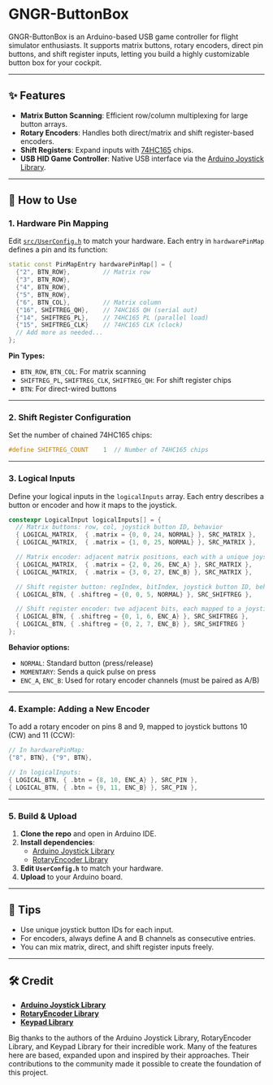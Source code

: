 # GNGR-ButtonBox

GNGR-ButtonBox is an Arduino-based USB game controller for flight simulator enthusiasts. It supports matrix buttons, rotary encoders, direct pin buttons, and shift register inputs, letting you build a highly customizable button box for your cockpit.

---

## ✨ Features

- **Matrix Button Scanning**: Efficient row/column multiplexing for large button arrays.
- **Rotary Encoders**: Handles both direct/matrix and shift register-based encoders.
- **Shift Registers**: Expand inputs with [74HC165](https://www.ti.com/lit/ds/symlink/sn74hc165.pdf) chips.
- **USB HID Game Controller**: Native USB interface via the [Arduino Joystick Library](https://github.com/MHeironimus/ArduinoJoystickLibrary).


---

## 🚀 How to Use

### 1. Hardware Pin Mapping

Edit [`src/UserConfig.h`](src/UserConfig.h) to match your hardware. Each entry in `hardwarePinMap` defines a pin and its function:

```cpp
static const PinMapEntry hardwarePinMap[] = {
  {"2", BTN_ROW},         // Matrix row
  {"3", BTN_ROW},
  {"4", BTN_ROW},
  {"5", BTN_ROW},
  {"6", BTN_COL},         // Matrix column
  {"16", SHIFTREG_QH},    // 74HC165 QH (serial out)
  {"14", SHIFTREG_PL},    // 74HC165 PL (parallel load)
  {"15", SHIFTREG_CLK}    // 74HC165 CLK (clock)
  // Add more as needed...
};
```

**Pin Types:**
- `BTN_ROW`, `BTN_COL`: For matrix scanning
- `SHIFTREG_PL`, `SHIFTREG_CLK`, `SHIFTREG_QH`: For shift register chips
- `BTN`: For direct-wired buttons

---

### 2. Shift Register Configuration

Set the number of chained 74HC165 chips:

```cpp
#define SHIFTREG_COUNT    1  // Number of 74HC165 chips
```

---

### 3. Logical Inputs

Define your logical inputs in the `logicalInputs` array. Each entry describes a button or encoder and how it maps to the joystick.

```cpp
constexpr LogicalInput logicalInputs[] = {
  // Matrix buttons: row, col, joystick button ID, behavior
  { LOGICAL_MATRIX,  { .matrix = {0, 0, 24, NORMAL} }, SRC_MATRIX },
  { LOGICAL_MATRIX,  { .matrix = {1, 0, 25, NORMAL} }, SRC_MATRIX },

  // Matrix encoder: adjacent matrix positions, each with a unique joystick button
  { LOGICAL_MATRIX,  { .matrix = {2, 0, 26, ENC_A} }, SRC_MATRIX },
  { LOGICAL_MATRIX,  { .matrix = {3, 0, 27, ENC_B} }, SRC_MATRIX },

  // Shift register button: regIndex, bitIndex, joystick button ID, behavior
  { LOGICAL_BTN, { .shiftreg = {0, 0, 5, NORMAL} }, SRC_SHIFTREG },

  // Shift register encoder: two adjacent bits, each mapped to a joystick button
  { LOGICAL_BTN, { .shiftreg = {0, 1, 6, ENC_A} }, SRC_SHIFTREG },
  { LOGICAL_BTN, { .shiftreg = {0, 2, 7, ENC_B} }, SRC_SHIFTREG }
};
```

**Behavior options:**
- `NORMAL`: Standard button (press/release)
- `MOMENTARY`: Sends a quick pulse on press
- `ENC_A`, `ENC_B`: Used for rotary encoder channels (must be paired as A/B)

---

### 4. Example: Adding a New Encoder

To add a rotary encoder on pins 8 and 9, mapped to joystick buttons 10 (CW) and 11 (CCW):

```cpp
// In hardwarePinMap:
{"8", BTN}, {"9", BTN},

// In logicalInputs:
{ LOGICAL_BTN, { .btn = {8, 10, ENC_A} }, SRC_PIN },
{ LOGICAL_BTN, { .btn = {9, 11, ENC_B} }, SRC_PIN },
```

---

### 5. Build & Upload

1. **Clone the repo** and open in Arduino IDE.
2. **Install dependencies**:
   - [Arduino Joystick Library](https://github.com/MHeironimus/ArduinoJoystickLibrary)
   - [RotaryEncoder Library](https://github.com/mathertel/RotaryEncoder)
3. **Edit `UserConfig.h`** to match your hardware.
4. **Upload** to your Arduino board.

---

## 🧩 Tips

- Use unique joystick button IDs for each input.
- For encoders, always define A and B channels as consecutive entries.
- You can mix matrix, direct, and shift register inputs freely.

---

## 🛠️ Credit


- **[Arduino Joystick Library](https://github.com/MHeironimus/ArduinoJoystickLibrary)**
- **[RotaryEncoder Library](https://github.com/mathertel/RotaryEncoder)** 
- **[Keypad Library](https://playground.arduino.cc/Code/Keypad/)** 

Big thanks to the authors of the Arduino Joystick Library, RotaryEncoder Library, and Keypad Library for their incredible work. Many of the features here are based, expanded upon and inspired by their approaches. Their contributions to the community made it possible to create the foundation of this project.